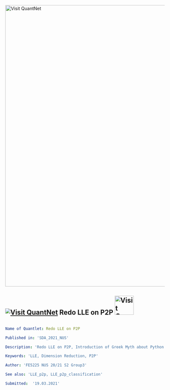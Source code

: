 [<img src="https://github.com/QuantLet/Styleguide-and-FAQ/blob/master/pictures/banner.png" width="888" alt="Visit QuantNet">](http://quantlet.de/)

## [<img src="https://github.com/QuantLet/Styleguide-and-FAQ/blob/master/pictures/qloqo.png" alt="Visit QuantNet">](http://quantlet.de/) **Redo LLE on P2P** [<img src="https://github.com/QuantLet/Styleguide-and-FAQ/blob/master/pictures/QN2.png" width="60" alt="Visit QuantNet 2.0">](http://quantlet.de/)

```yaml

Name of Quantlet: Redo LLE on P2P

Published in: 'SDA_2021_NUS'

Description: 'Redo LLE on P2P, Introduction of Greek Myth about Python'

Keywords: 'LLE, Dimension Reduction, P2P'

Author: 'FE5225 NUS 20/21 S2 Group3'

See also: 'LLE_p2p, LLE_p2p_classification'

Submitted:  '19.03.2021'
```